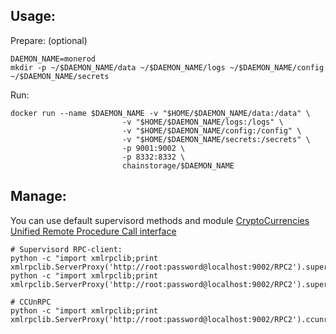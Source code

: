 Usage:
------

Prepare: (optional)

    DAEMON_NAME=monerod
    mkdir -p ~/$DAEMON_NAME/data ~/$DAEMON_NAME/logs ~/$DAEMON_NAME/config ~/$DAEMON_NAME/secrets

Run:
    
    docker run --name $DAEMON_NAME -v "$HOME/$DAEMON_NAME/data:/data" \
                             -v "$HOME/$DAEMON_NAME/logs:/logs" \
                             -v "$HOME/$DAEMON_NAME/config:/config" \
                             -v "$HOME/$DAEMON_NAME/secrets:/secrets" \
                             -p 9001:9002 \
                             -p 8332:8332 \
                             chainstorage/$DAEMON_NAME

Manage:
-------
You can use default supervisord methods and module [CryptoCurrencies Unified Remote Procedure Call interface](https://github.com/chainstorage/CCUnRPC) 

    # Supervisord RPC-client:
    python -c "import xmlrpclib;print xmlrpclib.ServerProxy('http://root:password@localhost:9002/RPC2').supervisor.stopProcess('bintmonerod')"
    python -c "import xmlrpclib;print xmlrpclib.ServerProxy('http://root:password@localhost:9002/RPC2').supervisor.startProcess('bitmonerod')"

    # CCUnRPC 
    python -c "import xmlrpclib;print xmlrpclib.ServerProxy('http://root:password@localhost:9002/RPC2').ccunrpc.get_height()"